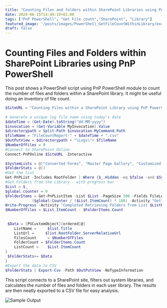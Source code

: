 ```yaml
---
title: "Counting Files and folders within SharePoint Libraries using PnP PowerShell"
date: 2024-06-15T14:49:19+01:00
tags: ["PnP PowerShell", "Get File count","SharePoint", "Library"]
featured_image: '/posts/images/PowerShell_GetFileCountWithinLibrary/example.png'
draft: false
---
```


# Counting Files and Folders within SharePoint Libraries using PnP PowerShell

This post shows a PowerShell script using PnP PowerShell module to count the number of files and folders within a SharePoint library. It might be useful doing an inventory of file count.

```PowerShell
$SiteURL = "Counting Files within a SharePoint Library using PnP PowerShell"
 
# Generate a unique log file name using today's date
$dateTime = (Get-Date).toString("dd-MM-yyyy")
$invocation = (Get-Variable MyInvocation).Value
$directorypath = Split-Path $invocation.MyCommand.Path
$fileName = "FileCountReport-" + $dateTime + ".csv"
$OutPutView = $directorypath + "\Logs\"+ $fileName
$NumberOfFiles = 0
#Connect to SharePoint Online
Connect-PnPOnline $SiteURL -Interactive
 
$SystemLists = @("Converted Forms", "Master Page Gallery", "Customized Reports", "Form Templates", "List Template Gallery", "Theme Gallery","Apps for SharePoint","Reporting Templates", "Solution Gallery", "Style Library", "Web Part Gallery","Site Assets", "wfpub", "Site Pages", "Images", "MicroFeed","Pages")
$FolderStats = @()
#Get the list
Get-PnPList -Includes RootFolder | Where {$_.Hidden -eq $false -and $SystemLists -notcontains $_.Title -and $_.BaseTemplate -eq 101 } | ForEach-Object {
#Get Folders from the Library - with progress bar
$List = $_
$global:counter = 0
$FolderItems = Get-PnPListItem -List $List -PageSize 500 -Fields FileLeafRef -ScriptBlock { Param($items) $global:counter += $items.Count; Write-Progress -PercentComplete `
            ($global:Counter / ($List.ItemCount) * 100) -Activity "Getting folders from List:" -Status "Processing Items $global:Counter to $($List.ItemCount)";}  | Where {$_.FileSystemObjectType -eq "Folder"}
Write-Progress -Activity "Completed Retrieving Folders from List $ListName" -Completed
$NumberOfFiles = $List.ItemCount - $FolderItems.Count
 
 
 $Data = [PSCustomObject][ordered]@{
    ListName =     $list.Title
    ListUrl =     $list.RootFolder.ServerRelativeUrl
    FilesCount     = $NumberOfFiles
    FolderCount = $FolderItems.Count
    ListCount =    $List.ItemCount
}
 $FolderStats+= $Data
}
#Export the data to CSV
$FolderStats | Export-Csv -Path $OutPutView -NoTypeInformation
```

This script connects to a SharePoint site,  filters out system libraries, and calculates the number of files and folders in each user library. The results are then neatly exported to a CSV file for easy analysis.

![Sample Output](../images/PowerShell_GetFileCountWithinLibrary/example.png)
